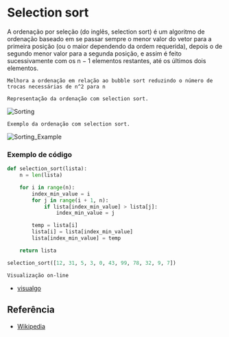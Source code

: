 # Selection sort

A ordenação por seleção (do inglês, selection sort) é um algoritmo de ordenação baseado em se passar sempre o menor valor do vetor para a primeira posição (ou o maior dependendo da ordem requerida), depois o de segundo menor valor para a segunda posição, e assim é feito sucessivamente com os n − 1 elementos restantes, até os últimos dois elementos.

```
Melhora a ordenação em relação ao bubble sort reduzindo o número de trocas necessárias de n^2 para n
```

```
Representação da ordenação com selection sort.
```
![Sorting](https://upload.wikimedia.org/wikipedia/commons/b/b0/Selection_sort_animation.gif)

```
Exemplo da ordenação com selection sort.
```
![Sorting_Example](https://upload.wikimedia.org/wikipedia/commons/9/94/Selection-Sort-Animation.gif)

### Exemplo de código
```python
def selection_sort(lista):
    n = len(lista)

    for i in range(n):
        index_min_value = i
        for j in range(i + 1, n):
            if lista[index_min_value] > lista[j]:
                index_min_value = j

        temp = lista[i]
        lista[i] = lista[index_min_value]
        lista[index_min_value] = temp

    return lista

selection_sort([12, 31, 5, 3, 0, 43, 99, 78, 32, 9, 7])
```

```
Visualização on-line
```
- [visualgo](https://visualgo.net/en/sorting)


## Referência

- [Wikipedia](https://en.wikipedia.org/wiki/Selection_sort)